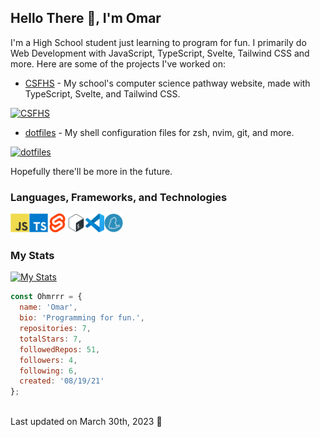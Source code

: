 ## Hello There 👋, I'm Omar


I'm a High School student just learning to program for fun. I primarily do Web Development with JavaScript, TypeScript, Svelte, Tailwind CSS and more. Here are some of the projects I've worked on:

- [CSFHS](https://github.com/estebangarcia21/csfhs) - My school's computer science pathway website, made with TypeScript, Svelte, and Tailwind CSS.

[![CSFHS](https://github-readme-stats.vercel.app/api/pin/?username=estebangarcia21&repo=csfhs&show_owner=false&theme=dark)](https://github.com/estebangarcia21/csfhs)

- [dotfiles](https://github.com/ohmrr/dotfiles) - My shell configuration files for zsh, nvim, git, and more.

[![dotfiles](https://github-readme-stats.vercel.app/api/pin/?username=ohmrr&repo=dotfiles&show_owner=true&theme=dark)](https://github.com/ohmrr/dotfiles)

Hopefully there'll be more in the future.

### Languages, Frameworks, and Technologies

<img align="left" width="30px" alt="JavaScript" src="https://raw.githubusercontent.com/devicons/devicon/master/icons/javascript/javascript-original.svg" />
<img align="left" width="30px" alt="TypeScript" src="https://raw.githubusercontent.com/devicons/devicon/master/icons/typescript/typescript-original.svg" />
<img align="left" width="30px" alt="Svelte" src="https://raw.githubusercontent.com/devicons/devicon/master/icons/svelte/svelte-original.svg" />
<img align="left" width="30px" alt="Bash" src="https://raw.githubusercontent.com/devicons/devicon/master/icons/bash/bash-original.svg" />
<img align="left" width="30px" alt="Visual Studio Code" src="https://raw.githubusercontent.com/devicons/devicon/master/icons/vscode/vscode-original.svg" />
<img align="left" width="30px" alt="Yarn" src="https://raw.githubusercontent.com/devicons/devicon/master/icons/yarn/yarn-original.svg" />
<br />
<br />

### My Stats

[![My Stats](https://github-readme-stats.vercel.app/api?username=Ohmrrr&theme=dark)](https://github.com/Ohmrrr)
<br />

```js
const Ohmrrr = {
  name: 'Omar',
  bio: 'Programming for fun.',
  repositories: 7,
  totalStars: 7,
  followedRepos: 51,
  followers: 4,
  following: 6,
  created: '08/19/21'
};
```

<br />
Last updated on March 30th, 2023 🤯